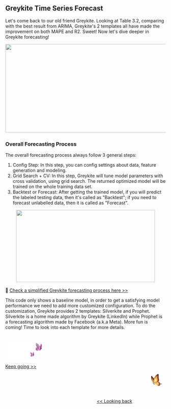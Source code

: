 ## Greykite Time Series Forecast

Let's come back to our old friend Greykite. Looking at Table 3.2, comparing with the best result from ARIMA, Greykite's 2 templates all have made the improvement on both MAPE and R2. Sweet! Now let's dive deeper in Greykite forecasting!

<p align="center">
<img src="https://github.com/lady-h-world/My_Garden/blob/main/images/Garden_Totem_images/forecasting/greykite_vs_arima.png" width="800" height="278" />
</p>

### Overall Forecasting Process

The overall forecasting process always follow 3 general steps:

1. Config Step: In this step, you can config settings about data, feature generation and modeling.
2. Grid Search + CV: In this step, Greykite will tune model parameters with cross validation, using grid search. The returned optimized model will be trained on the whole training data set.
3. Backtest or Forecast: After getting the trained model, if you will predict the labeled testing data, then it's called as "Backtest"; if you need to forecast unlabelled data, then it is called as "Forecast".

<p align="center">
<img src="https://github.com/lady-h-world/My_Garden/blob/main/images/Garden_Totem_images/forecasting/gk_forecast_process.png" width="436" height="227" />
</p>

🌻 [Check a simplified Greykite forecasting process here >>][1]

This code only shows a baseline model, in order to get a satisfying model performance we need to add more customized configuration. To do the customization, Greykite provides 2 templates: Silverkite and Prophet. Silverkite is a home made algorithm by Greykite (LinkedIn) while Prophet is a forecasting algorithm made by Facebook (a.k.a Meta). More fun is coming! Time to look into each template for more details.

#
<p align="left">
<img src="https://github.com/lady-h-world/My_Garden/blob/main/images/follow_us.png" width="120" height="50" />
</p>

[Keep going >>][2]

<p align="right">
<img src="https://github.com/lady-h-world/My_Garden/blob/main/images/going_back.png" width="60" height="44" />
</p>

&nbsp;&nbsp;&nbsp;&nbsp;&nbsp;&nbsp;&nbsp;&nbsp;&nbsp;&nbsp;&nbsp;&nbsp;&nbsp;&nbsp;&nbsp;&nbsp;&nbsp;&nbsp;&nbsp;&nbsp;&nbsp;&nbsp;&nbsp;&nbsp;&nbsp;&nbsp;&nbsp;&nbsp;&nbsp;&nbsp;&nbsp;&nbsp;&nbsp;&nbsp;&nbsp;&nbsp;&nbsp;&nbsp;&nbsp;&nbsp;&nbsp;&nbsp;&nbsp;&nbsp;&nbsp;&nbsp;&nbsp;&nbsp;&nbsp;&nbsp;&nbsp;&nbsp;&nbsp;&nbsp;&nbsp;&nbsp;&nbsp;&nbsp;&nbsp;&nbsp;&nbsp;&nbsp;&nbsp;&nbsp;&nbsp;&nbsp;&nbsp;&nbsp;&nbsp;&nbsp;&nbsp;&nbsp;&nbsp;&nbsp;&nbsp;&nbsp;&nbsp;&nbsp;&nbsp;&nbsp;&nbsp;&nbsp;&nbsp;&nbsp;&nbsp;&nbsp;&nbsp;&nbsp;&nbsp;&nbsp;&nbsp;&nbsp;&nbsp;&nbsp;&nbsp;&nbsp;&nbsp;&nbsp;&nbsp;&nbsp;&nbsp;&nbsp;&nbsp;&nbsp;&nbsp;&nbsp;&nbsp;&nbsp;&nbsp;&nbsp;&nbsp;&nbsp;&nbsp;&nbsp;&nbsp;&nbsp;&nbsp;&nbsp;&nbsp;&nbsp;&nbsp;&nbsp;&nbsp;&nbsp;&nbsp;&nbsp;&nbsp;&nbsp;&nbsp;&nbsp;&nbsp;&nbsp;&nbsp;&nbsp;&nbsp;&nbsp;&nbsp;&nbsp;&nbsp;&nbsp;&nbsp;&nbsp;&nbsp;&nbsp;&nbsp;&nbsp;&nbsp;&nbsp;&nbsp;&nbsp;&nbsp;&nbsp;&nbsp;&nbsp;&nbsp;&nbsp;&nbsp;&nbsp;&nbsp;&nbsp;&nbsp;&nbsp;&nbsp;&nbsp;&nbsp;&nbsp;&nbsp;&nbsp;&nbsp;&nbsp;&nbsp;&nbsp;&nbsp;&nbsp;&nbsp;&nbsp;&nbsp;&nbsp;&nbsp;&nbsp;&nbsp;&nbsp;&nbsp;&nbsp;&nbsp;&nbsp;&nbsp;&nbsp;&nbsp;&nbsp;&nbsp;&nbsp;&nbsp;&nbsp;&nbsp;&nbsp;&nbsp;&nbsp;&nbsp;&nbsp;&nbsp;[<< Looking back][3]
 



[1]:https://github.com/lady-h-world/My_Garden/blob/main/code/yinyang/greykite_experiments/gk_forecast_baseline.ipynb
[2]:https://github.com/lady-h-world/My_Garden/blob/main/reading_pages/YinYang/ts17.md
[3]:https://github.com/lady-h-world/My_Garden/blob/main/reading_pages/YinYang/ts15.md
